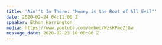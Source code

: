 ```yaml
---
title: 'Ain''t In There: "Money is the Root of All Evil"'
date: 2020-02-24 04:11:00 Z
speaker: Ethan Harrington
media: https://www.youtube.com/embed/WzsKPmoZjGw
message_date: 2020-02-23 10:00:00 Z
---
```


